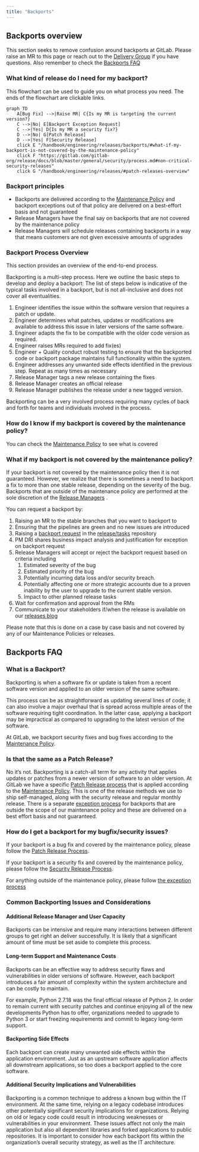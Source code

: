 ```yaml
---
title: "Backports"
---
```


## Backports overview

This section seeks to remove confusion around backports at GitLab. Please raise an MR to this page or reach out to the [Delivery Group](/handbook/engineering/infrastructure/team/delivery) if you have questions. Also remember to check the [Backports FAQ](/handbook/engineering/releases/backports/#backports-faq)

### What kind of release do I need for my backport?

This flowchart can be used to guide you on what process you need. The ends of the flowchart are clickable links.

```mermaid
graph TD
    A[Bug Fix] -->|Raise MR| C{Is my MR is targeting the current version?}
    C -->|No| E[Backport Exception Request]
    C -->|Yes| D{Is my MR a security fix?}
    D -->|No| G[Patch Release]
    D -->|Yes| F[Security Release]
    click E "/handbook/engineering/releases/backports/#what-if-my-backport-is-not-covered-by-the-maintenance-policy"
    click F "https://gitlab.com/gitlab-org/release/docs/blob/master/general/security/process.md#non-critical-security-releases"
    click G "/handbook/engineering/releases/#patch-releases-overview"

```

### Backport principles

- Backports are delivered according to the [Maintenance Policy](https://docs.gitlab.com/ee/policy/maintenance.html) and backport exceptions out of that policy are delivered on a best-effort basis and not guaranteed
- Release Managers have the final say on backports that are not covered by the maintenance policy
- Release Managers will schedule releases containing backports in a way that means customers are not given excessive amounts of upgrades

### Backport Process Overview

This section provides an overview of the end-to-end process.

Backporting is a multi-step process. Here we outline the basic steps to develop and deploy a backport: The list of steps below is indicative of the typical tasks involved in a backport, but is not all-inclusive and does not cover all eventualities.

1. Engineer identifies the issue within the software version that requires a patch or update.
1. Engineer determines what patches, updates or modifications are available to address this issue in later versions of the same software.
1. Engineer adapts the fix to be compatible with the older code version as required.
1. Engineer raises MRs required to add fix(es)
1. Engineer + Quality conduct robust testing to ensure that the backported code or backport package maintains full functionality within the system.
1. Engineer addresses any unwanted side effects identified in the previous step. Repeat as many times as necessary
1. Release Manager tags a new release containing the fixes
1. Release Manager creates an official release
1. Release Manager publishes the release under a new tagged version.

Backporting can be a very involved process requiring many cycles of back and forth for teams and individuals involved in the process.

### How do I know if my backport is covered by the maintenance policy?

You can check the [Maintenance Policy](https://docs.gitlab.com/ee/policy/maintenance.html) to see what is covered

### What if my backport is not covered by the maintenance policy?

If your backport is not covered by the maintenance policy then it is not guaranteed. However, we realize that there is sometimes a need to backport a fix to more than one stable release, depending on the severity of the bug. Backports that are outside of the maintenance policy are performed at the sole discretion of the [Release Managers](/handbook/engineering/infrastructure/team/delivery/#delivery-domain-ownership-between-delivery-teams) .

You can request a backport by:

1. Raising an MR to the stable branches that you want to backport to
1. Ensuring that the pipelines are green and no new issues are introduced
1. Raising a [backport request](https://gitlab.com/gitlab-org/release/tasks/-/issues/new?issuable_template=Backporting-request) in the [release/tasks](https://gitlab.com/gitlab-org/release/tasks) repository
1. PM DRI shares business impact analysis and justification for exception on backport request
1. Release Managers will accept or reject the backport request based on criteria including
    1. Estimated severity of the bug
    1. Estimated priority of the bug
    1. Potentially incurring data loss and/or security breach.
    1. Potentially affecting one or more strategic accounts due to a proven inability by the user to upgrade to the current stable version.
    1. Impact to other planned release tasks
1. Wait for confirmation and approval from the RMs
1. Communicate to your stakeholders if/when the release is available on our [releases blog](https://about.gitlab.com/releases/categories/releases/)


Please note that this is done on a case by case basis and not covered by any of our Maintenance Policies or releases.

## Backports FAQ

### What is a Backport?

Backporting is when a software fix or update is taken from a recent software version and applied to an older version of the same software.

This process can be as straightforward as updating several lines of code; it can also involve a major overhaul that is spread across multiple areas of the software requiring tight coordination. In the latter case, applying a backport may be impractical as compared to upgrading to the latest version of the software.

At GitLab, we backport security fixes and bug fixes according to the [Maintenance Policy](https://docs.gitlab.com/ee/policy/maintenance.html).

### Is that the same as a Patch Release?

No it’s not. Backporting is a catch-all term for any activity that applies updates or patches from a newer version of software to an older version. At GitLab we have a specific [Patch Release process](/handbook/engineering/releases/#patch-releases-overview) that is applied according to the [Maintenance Policy](https://docs.gitlab.com/ee/policy/maintenance.html). This is one of the release methods we use to ship self-managed, along with the security release and regular monthly release. There is a separate [exception process](https://docs.gitlab.com/ee/policy/maintenance.html#backporting-to-older-releases) for backports that are outside the scope of our maintenance policy and these are delivered on a best effort basis and not guaranteed.

### How do I get a backport for my bugfix/security issues?

If your backport is a bug fix and covered by the maintenance policy, please follow the [Patch Release Process](/handbook/engineering/releases/#patch-release-process).

If your backport is a security fix and covered by the maintenance policy, please follow the [Security Release Process](https://docs.gitlab.com/ee/policy/maintenance.html#security-releases).

For anything outside of the maintenance policy, please follow [the exception process](/handbook/engineering/releases/backports/#what-if-my-backport-is-not-covered-by-the-maintenance-policy)

### Common Backporting Issues and Considerations


#### Additional Release Manager and User Capacity

Backports can be intensive and require many interactions between different groups to get right an deliver successfully. It is likely that a significant amount of time must be set aside to complete this process.

#### Long-term Support and Maintenance Costs

Backports can be an effective way to address security flaws and vulnerabilities in older versions of software. However, each backport introduces a fair amount of complexity within the system architecture and can be costly to maintain.

For example, Python 2.7.18 was the final official release of Python 2. In order to remain current with security patches and continue enjoying all of the new developments Python has to offer, organizations needed to upgrade to Python 3 or start freezing requirements and commit to legacy long-term support.

#### Backporting Side Effects

Each backport can create many unwanted side effects within the application environment. Just as an upstream software application affects all downstream applications, so too does a backport applied to the core software.

#### Additional Security Implications and Vulnerabilities

Backporting is a common technique to address a known bug within the IT environment. At the same time, relying on a legacy codebase introduces other potentially significant security implications for organizations. Relying on old or legacy code could result in introducing weaknesses or vulnerabilities in your environment. These issues affect not only the main application but also all dependent libraries and forked applications to public repositories. It is important to consider how each backport fits within the organization’s overall security strategy, as well as the IT architecture.
